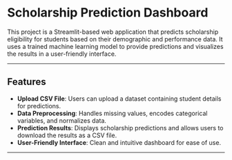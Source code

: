 # Scholarship Prediction Dashboard

This project is a Streamlit-based web application that predicts scholarship eligibility for students based on their demographic and performance data. It uses a trained machine learning model to provide predictions and visualizes the results in a user-friendly interface.

---

## Features

- **Upload CSV File**: Users can upload a dataset containing student details for predictions.
- **Data Preprocessing**: Handles missing values, encodes categorical variables, and normalizes data.
- **Prediction Results**: Displays scholarship predictions and allows users to download the results as a CSV file.
- **User-Friendly Interface**: Clean and intuitive dashboard for ease of use.

---


